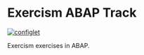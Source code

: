 # Exercism ABAP Track

[![configlet](https://github.com/exercism/abap/workflows/configlet/badge.svg)](https://github.com/exercism/abap/actions?query=workflow%3Aconfiglet)

Exercism exercises in ABAP.
